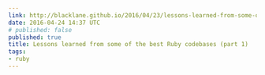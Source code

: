 ```yaml
---
link: http://blacklane.github.io/2016/04/23/lessons-learned-from-some-of-the-best-ruby-codebases-part-1/
date: 2016-04-24 14:37 UTC
# published: false
published: true
title: Lessons learned from some of the best Ruby codebases (part 1)
tags:
- ruby
---
```




